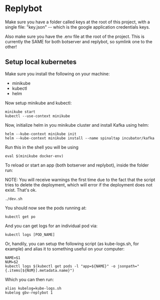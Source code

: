 # Replybot

Make sure you have a folder called keys at the root of this project, with a single file: "key.json" -- which is the google application credentials keys. 

Also make sure you have the .env file at the root of the project. This is currently the SAME for both botserver and replybot, so symlink one to the other!

## Setup local kubernetes

Make sure you install the following on your machine:

* minikube 
* kubectl
* helm

Now setup minikube and kubectl:

``` shell
minikube start
kubectl --use-context minikube
```

Now, initialize helm in you minikube cluster and install Kafka using helm:

``` shell
helm --kube-context minikube init
helm --kube-context minikube install --name spinaltap incubator/kafka
```

Run this in the shell you will be using

``` shell
eval $(minikube docker-env)
```

To reload or start an app (both botserver and replybot), inside the folder run:

NOTE: You will receive warnings the first time due to the fact that the script tries to delete the deployment, which will error if the deployment does not exist. That's ok. 

``` shell
./dev.sh
```

You should now see the pods running at: 

``` shell
kubectl get po
```

And you can get logs for an individual pod via: 

``` shell
kubectl logs [POD_NAME]
```

Or, handily, you can setup the following script (as kube-logs.sh, for example) and alias it to something useful on your computer: 

``` shell
NAME=$1
NUM=$2
kubectl logs $(kubectl get pods -l "app=${NAME}" -o jsonpath="{.items[${NUM}].metadata.name}")
```

Which you can then run:

``` shell
alias kubelog=kube-logs.sh
kubelog gbv-replybot 1
```
